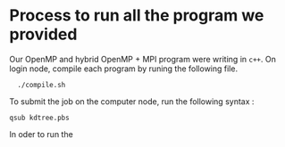 
# Process to run all the program we provided 

Our OpenMP  and hybrid OpenMP + MPI program were writing in `c++`. On login node, compile each program by runing the following file. 

```
  ./compile.sh
```
To submit the job on the computer node, run the following syntax :

```
qsub kdtree.pbs
```
In oder to run the 

